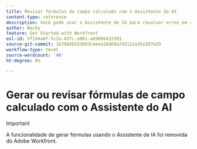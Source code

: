 ```yaml
---
title: Revisar fórmulas de campo calculado com o Assistente do AI
content-type: reference
description: Você pode usar o Assistente de IA para resolver erros em suas expressões personalizadas inválidas em campos calculados.
author: Becky
feature: Get Started with Workfront
exl-id: 5f144a6f-5c2a-42fc-a961-ab9066432d93
source-git-commit: 1b7964b533093c4eee20d69a74512a145e207e29
workflow-type: tm+mt
source-wordcount: '46'
ht-degree: 0%

---
```


# Gerar ou revisar fórmulas de campo calculado com o Assistente do AI

>[!IMPORTANT]
>
>A funcionalidade de gerar fórmulas usando o Assistente de IA foi removida do Adobe Workfront.


<!-- You can use AI Assistant to generate formulas based on a prompt you provide. You can also resolve errors in your invalid custom expressions in calculated fields.


## Access requirements 

+++ Expand to view access requirements for the functionality in this article.

<table style="table-layout:auto"> 
 <col> 
 <col> 
 <tbody> 
  <tr> 
   <td role="rowheader">Adobe Workfront package</td> 
   <td> <p>Any </p> </td> 
  </tr> 
  <tr> 
   <td role="rowheader">Adobe Workfront license</td> 
   <td><p>Standard</p>
  </tr> 
 </tbody> 
</table>

For information, see [Access requirements in Workfront documentation](/help/quicksilver/administration-and-setup/add-users/access-levels-and-object-permissions/access-level-requirements-in-documentation.md). 

+++

## Prerequisites

* Your Workfront administrator must have enabled AI Assistant for your organization.

    For more information, see [Prerequisites to AI Assistant](/help/quicksilver/workfront-basics/ai-assistant/ai-assistant-overview.md#prerequisites-to-ai-assistant) in the article AI Assistant overview.
* Your Workfront administrator must have enabled AI Assistant for your access level.

   For more information, see [Enable or disable AI Assistant](/help/quicksilver/workfront-basics/ai-assistant/enable-or-disable-assistant.md).

<!--## Generate a calculated field expression-->

<!-- ## Revise a calculated field expression

When you are creating the calculated field in the custom form builder, an error message appears under the field if the formula is invalid.

![Invalid expression error](assets/invalid-expression.png)

AI Assistant can help you revise your formula into a valid calculated field expression.

To revise an invalid calculated field expression:

1. Click the **AI Assistant** icon ![AI Assistant icon](assets/ai-assistant-icon.png) near the upper-right corner of the screen.
1. in the prompt area near the bottom of the AI Assistant panel, enter a prompt such as:
`Rewrite this formula to remove the invalid expression error`
1. Copy the invalid expression from the custom form builder, and paste it into the prompt area.
1. Press **Enter**.

   AI Assistant may take a few moments to generate the revised formula, depending on how large or complex the formula is.
1. View the revised formula in the AI Assistant panel.
1. (Optional) Copy the revised formula from the AI Assistant panel, and paste it into the calculated field in the custom form builder.

>[!NOTE]
>
>We recommend testing the calculated field to ensure that it retrieves the expected result.

For more information on calculated fields in Workfront, see [Add calculated fields to a form](/help/quicksilver/administration-and-setup/customize-workfront/create-manage-custom-forms/form-designer/design-a-form/add-a-calculated-field.md).

-->